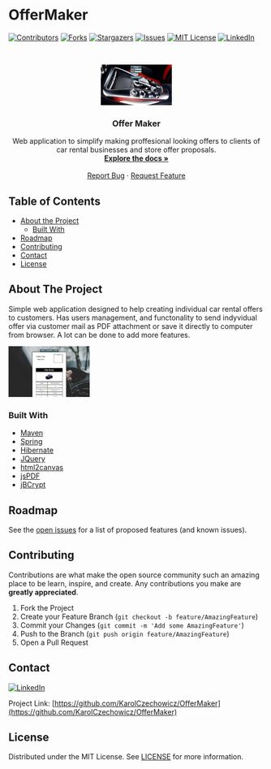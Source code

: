 # OfferMaker
[![Contributors][contributors-shield]][contributors-url]
[![Forks][forks-shield]][forks-url]
[![Stargazers][stars-shield]][stars-url]
[![Issues][issues-shield]][issues-url]
[![MIT License][license-shield]][license-url]
[![LinkedIn][linkedin-shield]][linkedin-url]

<!-- PROJECT LOGO -->
<br />
<p align="center">
  <a href="https://github.com/KarolCzechowicz/OfferMaker">
    <img src="src/main/webapp/images/offerexample2.jpg" alt="Logo" width="140" height="80">
  </a>

  <h3 align="center">Offer Maker</h3>

  <p align="center">
    Web application to simplify making proffesional looking offers to clients of car rental businesses and store offer proposals.
    <br />
    <a href="https://github.com/KarolCzechowicz/OfferMaker"><strong>Explore the docs »</strong></a>
    <br />
    <br />
    <a href="https://github.com/KarolCzechowicz/OfferMaker/issues">Report Bug</a>
    ·
    <a href="https://github.com/KarolCzechowicz/OfferMaker/issues">Request Feature</a>
  </p>
</p>



<!-- TABLE OF CONTENTS -->
## Table of Contents

* [About the Project](#about-the-project)
  * [Built With](#built-with)
* [Roadmap](#roadmap)
* [Contributing](#contributing)
* [Contact](#contact)
* [License](#license)


<!-- ABOUT THE PROJECT -->
## About The Project

Simple web application designed to help creating individual car rental offers to customers. Has users management, and functonality to send indyvidual offer via customer mail as PDF attachment or save it directly to computer from browser. A lot can be done to add more features. 

<img src="src/main/webapp/images/offerexample.jpg" alt="Logo" width="160" height="100">

### Built With

* [Maven](https://maven.apache.org)
* [Spring](https://spring.io/)
* [Hibernate](https://hibernate.org)
* [JQuery](https://jquery.com)
* [html2canvas](https://github.com/niklasvh/html2canvas)
* [jsPDF](https://github.com/MrRio/jsPDF)
* [jBCrypt](https://github.com/jeremyh/jBCrypt)

<!-- ROADMAP -->
## Roadmap

See the [open issues](https://github.com/KarolCzechowicz/OfferMaker/issues) for a list of proposed features (and known issues).



<!-- CONTRIBUTING -->
## Contributing

Contributions are what make the open source community such an amazing place to be learn, inspire, and create. Any contributions you make are **greatly appreciated**.

1. Fork the Project
2. Create your Feature Branch (`git checkout -b feature/AmazingFeature`)
3. Commit your Changes (`git commit -m 'Add some AmazingFeature'`)
4. Push to the Branch (`git push origin feature/AmazingFeature`)
5. Open a Pull Request


<!-- CONTACT -->
## Contact
[![LinkedIn][linkedin-shield]][linkedin-url]

Project Link: [https://github.com/KarolCzechowicz/OfferMaker](https://github.com/KarolCzechowicz/OfferMaker)


<!-- LICENSE -->
## License

Distributed under the MIT License. See [LICENSE](https://github.com/KarolCzechowicz/OfferMaker/blob/master/LICENSE) for more information.


<!-- MARKDOWN LINKS & IMAGES -->
<!-- https://www.markdownguide.org/basic-syntax/#reference-style-links -->
[contributors-shield]: https://img.shields.io/github/contributors/KarolCzechowicz/OfferMaker.svg?style=flat-square
[contributors-url]: https://github.com/KarolCzechowicz/OfferMaker/graphs/contributors
[forks-shield]: https://img.shields.io/github/forks/KarolCzechowicz/OfferMaker.svg?style=flat-square
[forks-url]: https://github.com/KarolCzechowicz/OfferMaker/network/members
[stars-shield]: https://img.shields.io/github/stars/KarolCzechowicz/OfferMaker.svg?style=flat-square
[stars-url]: https://github.com/KarolCzechowicz/OfferMaker/stargazers
[issues-shield]: https://img.shields.io/github/issues/KarolCzechowicz/OfferMaker.svg?style=flat-square
[issues-url]: https://github.com/KarolCzechowicz/OfferMaker/issues
[license-shield]: https://img.shields.io/github/license/KarolCzechowicz/OfferMaker.svg?style=flat-square
[license-url]: https://github.com/KarolCzechowicz/OfferMaker/blob/master/LICENSE
[linkedin-shield]: https://img.shields.io/badge/-LinkedIn-black.svg?style=flat-square&logo=linkedin&colorB=555
[linkedin-url]: https://linkedin.com/in/karolczechowicz
[product-screenshot]: images/screenshot.png

